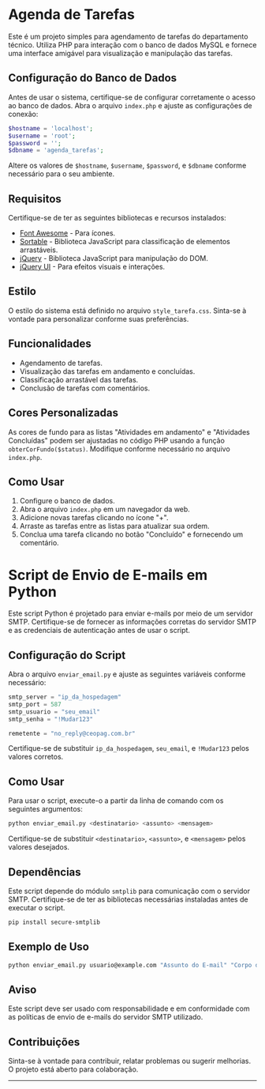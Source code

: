 # Agenda de Tarefas

Este é um projeto simples para agendamento de tarefas do departamento técnico. Utiliza PHP para interação com o banco de dados MySQL e fornece uma interface amigável para visualização e manipulação das tarefas.

## Configuração do Banco de Dados

Antes de usar o sistema, certifique-se de configurar corretamente o acesso ao banco de dados. Abra o arquivo `index.php` e ajuste as configurações de conexão:

```php
$hostname = 'localhost';
$username = 'root';
$password = '';
$dbname = 'agenda_tarefas';
```

Altere os valores de `$hostname`, `$username`, `$password`, e `$dbname` conforme necessário para o seu ambiente.

## Requisitos

Certifique-se de ter as seguintes bibliotecas e recursos instalados:

- [Font Awesome](https://fontawesome.com/) - Para ícones.
- [Sortable](https://github.com/SortableJS/Sortable) - Biblioteca JavaScript para classificação de elementos arrastáveis.
- [jQuery](https://jquery.com/) - Biblioteca JavaScript para manipulação do DOM.
- [jQuery UI](https://jqueryui.com/) - Para efeitos visuais e interações.

## Estilo

O estilo do sistema está definido no arquivo `style_tarefa.css`. Sinta-se à vontade para personalizar conforme suas preferências.

## Funcionalidades

- Agendamento de tarefas.
- Visualização das tarefas em andamento e concluídas.
- Classificação arrastável das tarefas.
- Conclusão de tarefas com comentários.

## Cores Personalizadas

As cores de fundo para as listas "Atividades em andamento" e "Atividades Concluídas" podem ser ajustadas no código PHP usando a função `obterCorFundo($status)`. Modifique conforme necessário no arquivo `index.php`.

## Como Usar

1. Configure o banco de dados.
2. Abra o arquivo `index.php` em um navegador da web.
3. Adicione novas tarefas clicando no ícone "+".
4. Arraste as tarefas entre as listas para atualizar sua ordem.
5. Conclua uma tarefa clicando no botão "Concluído" e fornecendo um comentário.

# Script de Envio de E-mails em Python

Este script Python é projetado para enviar e-mails por meio de um servidor SMTP. Certifique-se de fornecer as informações corretas do servidor SMTP e as credenciais de autenticação antes de usar o script.

## Configuração do Script

Abra o arquivo `enviar_email.py` e ajuste as seguintes variáveis conforme necessário:

```python
smtp_server = "ip_da_hospedagem"
smtp_port = 587
smtp_usuario = "seu_email"
smtp_senha = "!Mudar123"

remetente = "no_reply@ceopag.com.br"
```

Certifique-se de substituir `ip_da_hospedagem`, `seu_email`, e `!Mudar123` pelos valores corretos.

## Como Usar

Para usar o script, execute-o a partir da linha de comando com os seguintes argumentos:

```bash
python enviar_email.py <destinatario> <assunto> <mensagem>
```

Certifique-se de substituir `<destinatario>`, `<assunto>`, e `<mensagem>` pelos valores desejados.

## Dependências

Este script depende do módulo `smtplib` para comunicação com o servidor SMTP. Certifique-se de ter as bibliotecas necessárias instaladas antes de executar o script.

```bash
pip install secure-smtplib
```

## Exemplo de Uso

```bash
python enviar_email.py usuario@example.com "Assunto do E-mail" "Corpo do E-mail"
```

## Aviso

Este script deve ser usado com responsabilidade e em conformidade com as políticas de envio de e-mails do servidor SMTP utilizado.

## Contribuições

Sinta-se à vontade para contribuir, relatar problemas ou sugerir melhorias. O projeto está aberto para colaboração.

---

